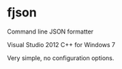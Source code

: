 fjson
=====

Command line JSON formatter

Visual Studio 2012 C++ for Windows 7

Very simple, no configuration options.
